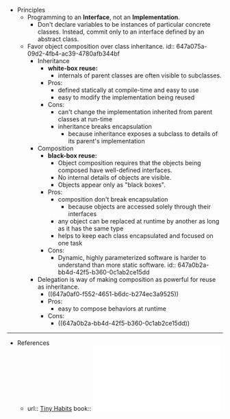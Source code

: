 - Principles
    - Programming to an **Interface**, not an **Implementation**.
        - Don't declare variables to be instances of particular concrete classes. Instead, commit only to an interface defined by an abstract class.
    - Favor object composition over class inheritance.
      id:: 647a075a-09d2-4fb4-ac39-4780afb344bf
        - Inheritance
            - **white-box reuse:**
                - internals of parent classes are often visible to subclasses.
            - Pros:
                - defined statically at compile-time and easy to use
                - easy to modify the implementation being reused
            - Cons:
                - can't change the implementation inherited from parent classes at run-time
                - inheritance breaks encapsulation
                    - because inheritance exposes a subclass to details of its parent's implementation
        - Composition
            - **black-box reuse:**
                - Object composition requires that the objects being composed have well-defined interfaces.
                - No internal details of objects are visible.
                - Objects appear only as "black boxes".
            - Pros:
                - composition don't break encapsulation
                    - because objects are accessed solely through their interfaces
                - any object can be replaced at runtime by another as long as it has the same type
                - helps to keep each class encapsulated and focused on one task
            - Cons:
                - Dynamic, highly parameterized software is harder to understand than more static software.
                  id:: 647a0b2a-bb4d-42f5-b360-0c1ab2ce15dd
        - Delegation is way of making composition as powerful for reuse as inheritance.
            - ((647a0af0-f552-4651-b6dc-b274ec3a9525))
            - Pros:
                - easy to compose behaviors at runtime
            - Cons:
                - ((647a0b2a-bb4d-42f5-b360-0c1ab2ce15dd))
- ---
- References
    - url:: [Tiny Habits](https://www.goodreads.com/book/show/43261127-tiny-habits)
      book:: ![Design Patterns_ Elements of Reusable Obje - Erich Gamma.pdf](../assets/Design_Patterns_Elements_of_Reusable_Obje_-_Erich_Gamma_1683366634658_0.pdf)